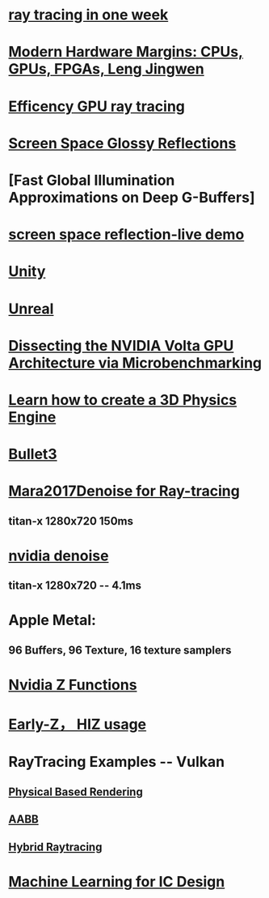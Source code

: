 # [ray tracing in one week](https://github.com/RayTracing/raytracing.github.io)
# [Modern Hardware Margins: CPUs, GPUs, FPGAs, Leng Jingwen](https://edge.seas.harvard.edu/files/edge/files/iolts-2019-v2.pdf)
# [Efficency GPU  ray tracing](http://jcgt.org/published/0003/04/04/)
# [Screen Space Glossy Reflections ](http://roar11.com/2015/07/screen-space-glossy-reflections/)
# [Fast Global Illumination Approximations on Deep G-Buffers]
# [screen space reflection-live demo](https://github.com/abiro/screen-space-reflections)
# [Unity](https://developer.unigine.com/en/docs/future/start/?rlang=cpp)
# [Unreal](https://docs.unrealengine.com/en-US/Engine/Rendering/index.html)
# [Dissecting the NVIDIA Volta GPU Architecture via Microbenchmarking](https://arxiv.org/abs/1804.06826) 
# [Learn how to create a 3D Physics Engine](https://sonarlearning.co.uk/coursepage.php?topic=desktop&course=ext-bb-3d-physics-engine)
# [Bullet3](https://github.com/bulletphysics/bullet3)
# [Mara2017Denoise for Ray-tracing](https://casual-effects.com/research/Mara2017Denoise/Mara2017Denoise.pdf)
## titan-x  1280x720  150ms
# [nvidia denoise](https://cg.ivd.kit.edu/publications/2017/svgf/svgf_preprint.pdf)  
## titan-x 1280x720 -- 4.1ms 

# Apple Metal:
## 96 Buffers, 96 Texture, 16 texture samplers


# [Nvidia Z Functions](http://developer.download.nvidia.com/presentations/2008/GDC/GDC08-D3DDay-Performance.pdf)
# [Early-Z， HIZ usage](https://www.bbsmax.com/A/kPzOgBAezx/)

# RayTracing Examples  --  Vulkan
## [Physical Based Rendering](https://github.com/Nadrin/Quartz)
## [AABB ](https://github.com/DerRM/VulkanRaytracingProceduralGeometry)
## [Hybrid Raytracing](https://github.com/Max1412/vgraphics)

# [Machine Learning for IC Design](https://gogul.dev/hardware/research-papers-vlsi-ml)
